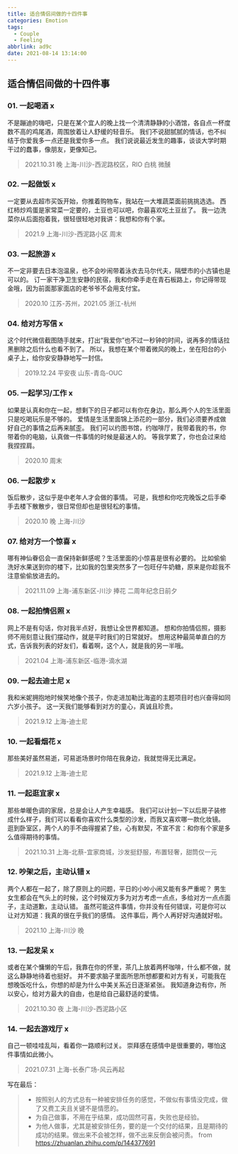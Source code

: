 ```yaml
---
title: 适合情侣间做的十四件事
categories: Emotion
tags:
  - Couple
  - Feeling
abbrlink: ad9c
date: 2021-08-14 13:14:00
---
```


## 适合情侣间做的十四件事

### 01. 一起喝酒 x

不是蹦迪的嗨吧，只是在某个宜人的晚上找一个清清静静的小酒馆，各自点一杯度数不高的鸡尾酒，周围放着让人舒缓的轻音乐。
我们不说甜腻腻的情话，也不纠结于你爱我多一点还是我爱你多一点。
我们说说最近发生的趣事，谈谈大学时期干过的蠢事，像朋友，更像知己。

> 2021.10.31 晚 上海-川沙-西泥路校区，RIO 白桃 微醺

### 02. 一起做饭 x

一定要从去超市买饭开始，你推着购物车，我站在一大堆蔬菜面前挑挑选选。
西红柿炒鸡蛋是家常菜一定要的，土豆也可以吧，你最喜欢吃土豆丝了。
我一边洗菜你从后面抱着我，很轻很轻地对我讲：我想和你有个家。

> 2021.9 上海-川沙-西泥路小区 周末

### 03. 一起旅游 x

不一定非要去日本泡温泉，也不会吵闹带着泳衣去马尔代夫，隔壁市的小古镇也是可以的。
订一家干净卫生安静的民宿，我和你牵手走在青石板路上，你记得带现金哦，因为前面那家面店的老爷爷不会用支付宝。

> 2020.10 江苏-苏州，2021.05 浙江-杭州

### 04. 给对方写信 x

这个时代微信截图随手就来，打出“我爱你”也不过一秒钟的时间，说再多的情话拉黑删除之后什么也看不到了。
所以，我想在某个带着微风的晚上，坐在阳台的小桌子上，给你安安静静地写一封信。

> 2019.12.24 平安夜 山东-青岛-OUC 

### 05. 一起学习/工作 x

如果是认真和你在一起，想剩下的日子都可以有你在身边，那么两个人的生活里面只是吃喝玩乐是不够的。
爱情是生活里面锦上添花的一部分，我们必须要养成做好自己的事情之后再来腻歪。
我们可以约图书馆，约咖啡厅，我带着我的书，你带着你的电脑，认真做一件事情的时候是最迷人的。
等我学累了，你也会过来给我捏捏肩。

> 2020.10 周末

### 06. 一起散步 x

饭后散步，这似乎是中老年人才会做的事情。
可是，我想和你吃完晚饭之后手牵手去楼下散散步，很日常但却也是很轻松的事情。

> 2020.10 晚 上海-川沙

### 07. 给对方一个惊喜 x

哪有神仙眷侣会一直保持新鲜感呢？生活里面的小惊喜是很有必要的。
比如偷偷洗好水果送到你的楼下，比如我的包里突然多了一包旺仔牛奶糖，原来是你趁我不注意偷偷放进去的。

> 2021.11.09 上海-浦东新区-川沙 捧花 二周年纪念日前夕

### 08. 一起拍情侣照 x

网上不是有句话，你对我半点好，我想让全世界都知道。
想和你拍情侣照，摄影师不用刻意让我们摆动作，就是平时我们的日常就好。
想用这种最简单直白的方式，告诉我列表的好友们，看着啊，这个人，就是我的另一半哦。

> 2021.04 上海-浦东新区-临港-滴水湖

### 09. 一起去迪士尼 x

我和米妮拥抱地时候笑地像个孩子，你走进加勒比海盗的主题项目时也兴奋得如同六岁小孩子。
这一天我们能够看到对方的童心，真诚且珍贵。

> 2021.9.12 上海-迪士尼

### 10. 一起看烟花 x

那些美好虽然易逝，可易逝场景时你陪在我身边，我就觉得无比满足。

> 2021.9.12 上海-迪士尼

### 11. 一起逛宜家 x

那些单暖色调的家居，总是会让人产生幸福感。
我们可以计划一下以后房子装修成什么样子，我们可以看看你喜欢什么类型的沙发，而我又喜欢哪一款化妆镜。
逛到卧室区，两个人的手不由得握紧了些，心有默契，不宣不言：和你有个家是多么值得期待的事情。

> 2021.10.31 上海-北蔡-宜家商城，沙发挺舒服，布置轻奢，甜筒仅一元

### 12. 吵架之后，主动认错 x

两个人都在一起了，除了原则上的问题，平日的小吵小闹又能有多严重呢？
男生女生都会在气头上的时候，这个时候双方多为对方考虑一点点，多给对方一点点面子，主动道歉，主动认错。
虽然可能这件事情，你并没有任何错误，可是你可以让对方知道：我真的很在乎我们的感情。
这件事后，两个人再好好沟通就好啦。

> 2021.10 上海-川沙 晚

### 13. 一起发呆 x

或者在某个慵懒的午后，我靠在你的怀里，茶几上放着两杯咖啡，什么都不做，就这么静静地待着也挺好。
并不要求脑子里面所思所想都要和对方有关，可能我在想晚饭吃什么，你想的却是为什么中美关系近日逐渐紧张。
我知道身边有你，所以安心，给对方最大的自由，也是给自己最舒适的爱情。

> 2021.10.30 夜 上海-川沙-西泥路小区

### 14. 一起去游戏厅 x

自己一顿哇哇乱叫，看着你一路顺利过关。
崇拜感在感情中是很重要的，哪怕这件事情如此微小。

> 2021.07.31 上海-长泰广场-风云再起

写在最后：
> + 按照别人的方式总有一种被安排任务的感觉，不做似有事情没完成，做了又费工夫且关键不是情愿的。
> + 为自己做事，不用在乎结果，成功固然可喜，失败也是经验。
> + 为他人做事，尤其是被安排任务，要的是一个交付的结果，且是期待的成功的结果。做出来不会被怎样，做不出来反倒会被问责。
> from https://zhuanlan.zhihu.com/p/144377691
